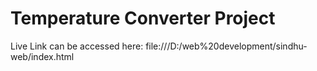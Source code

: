 # Temperature Converter Project 
 Live Link can be accessed here:
 file:///D:/web%20development/sindhu-web/index.html
